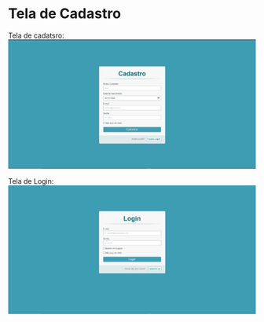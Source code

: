 # Tela de Cadastro

Tela de cadatsro:
![Alt text](<Tela Cad.-1.png>)

Tela de Login:
![Alt text](image.png)